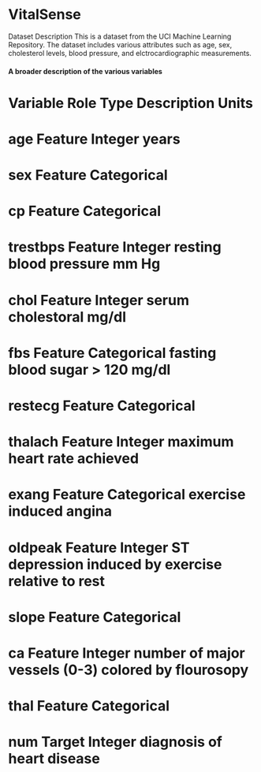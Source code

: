 # VitalSense

Dataset Description 
This is a dataset from the UCI Machine Learning Repository. The dataset includes various attributes such as age, sex, cholesterol levels, blood pressure, and elctrocardiographic measurements. 

#### A broader description of the various variables 

# Variable  	Role	  Type		    Description	             Units	
# age	        Feature	  Integer			                     years	
# sex	        Feature	  Categorical				        
# cp	        Feature	  Categorical			
# trestbps	    Feature	  Integer		resting blood pressure 	 mm Hg	
# chol	        Feature	  Integer		serum cholestoral	     mg/dl	
# fbs	        Feature	  Categorical   fasting blood sugar > 120 mg/dl		
# restecg	    Feature	  Categorical				
# thalach	    Feature	  Integer		maximum heart rate achieved		
# exang	        Feature	  Categorical	exercise induced angina		
# oldpeak	    Feature	  Integer		ST depression induced by exercise relative to rest		
# slope	        Feature	  Categorical				
# ca	        Feature	  Integer		number of major vessels (0-3) colored by flourosopy		
# thal	        Feature	  Categorical				
# num	        Target	  Integer		diagnosis of heart disease		
